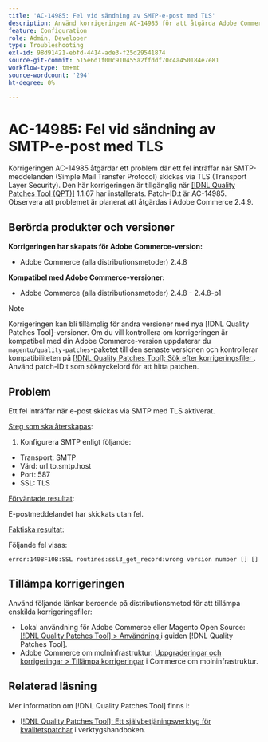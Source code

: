 ```yaml
---
title: 'AC-14985: Fel vid sändning av SMTP-e-post med TLS'
description: Använd korrigeringen AC-14985 för att åtgärda Adobe Commerce-problemet när ett fel inträffar när SMTP-e-post (Simple Mail Transfer Protocol) skickas med TLS (Transport Layer Security).
feature: Configuration
role: Admin, Developer
type: Troubleshooting
exl-id: 98d91421-ebfd-4414-ade3-f25d29541874
source-git-commit: 515e6d1f00c910455a2ffddf70c4a450184e7e81
workflow-type: tm+mt
source-wordcount: '294'
ht-degree: 0%

---
```


# AC-14985: Fel vid sändning av SMTP-e-post med TLS

Korrigeringen AC-14985 åtgärdar ett problem där ett fel inträffar när SMTP-meddelanden (Simple Mail Transfer Protocol) skickas via TLS (Transport Layer Security). Den här korrigeringen är tillgänglig när [[!DNL Quality Patches Tool (QPT)]](/help/tools/quality-patches-tool/quality-patches-tool-to-self-serve-quality-patches.md) 1.1.67 har installerats. Patch-ID:t är AC-14985. Observera att problemet är planerat att åtgärdas i Adobe Commerce 2.4.9.

## Berörda produkter och versioner

**Korrigeringen har skapats för Adobe Commerce-version:**

* Adobe Commerce (alla distributionsmetoder) 2.4.8

**Kompatibel med Adobe Commerce-versioner:**

* Adobe Commerce (alla distributionsmetoder) 2.4.8 - 2.4.8-p1

>[!NOTE]
>
>Korrigeringen kan bli tillämplig för andra versioner med nya [!DNL Quality Patches Tool]-versioner. Om du vill kontrollera om korrigeringen är kompatibel med din Adobe Commerce-version uppdaterar du `magento/quality-patches`-paketet till den senaste versionen och kontrollerar kompatibiliteten på [[!DNL Quality Patches Tool]: Sök efter korrigeringsfiler ](https://experienceleague.adobe.com/tools/commerce-quality-patches/index.html?lang=sv-SE). Använd patch-ID:t som söknyckelord för att hitta patchen.

## Problem

Ett fel inträffar när e-post skickas via SMTP med TLS aktiverat.

<u>Steg som ska återskapas</u>:

1. Konfigurera SMTP enligt följande:
* Transport: SMTP
* Värd: url.to.smtp.host
* Port: 587
* SSL: TLS

<u>Förväntade resultat</u>:

E-postmeddelandet har skickats utan fel.

<u>Faktiska resultat</u>:

Följande fel visas:

```
error:1408F10B:SSL routines:ssl3_get_record:wrong version number [] []
```

## Tillämpa korrigeringen

Använd följande länkar beroende på distributionsmetod för att tillämpa enskilda korrigeringsfiler:

* Lokal användning för Adobe Commerce eller Magento Open Source: [[!DNL Quality Patches Tool] > Användning ](/help/tools/quality-patches-tool/usage.md) i guiden [!DNL Quality Patches Tool].
* Adobe Commerce om molninfrastruktur: [Uppgraderingar och korrigeringar > Tillämpa korrigeringar](https://experienceleague.adobe.com/docs/commerce-cloud-service/user-guide/develop/upgrade/apply-patches.html?lang=sv-SE) i Commerce om molninfrastruktur.

## Relaterad läsning

Mer information om [!DNL Quality Patches Tool] finns i:

* [[!DNL Quality Patches Tool]: Ett självbetjäningsverktyg för kvalitetspatchar](/help/tools/quality-patches-tool/quality-patches-tool-to-self-serve-quality-patches.md) i verktygshandboken.

